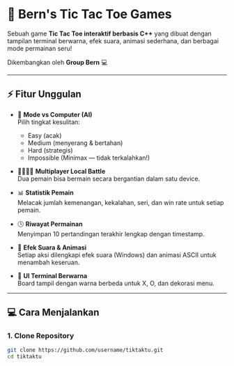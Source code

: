 # 🎯 Bern's Tic Tac Toe Games

Sebuah game **Tic Tac Toe interaktif berbasis C++** yang dibuat dengan tampilan terminal berwarna, efek suara, animasi sederhana, dan berbagai mode permainan seru!  

Dikembangkan oleh **Group Bern** 💻

---

## ⚡ Fitur Unggulan

- 🧠 **Mode vs Computer (AI)**  
  Pilih tingkat kesulitan:
  - Easy (acak)
  - Medium (menyerang & bertahan)
  - Hard (strategis)
  - Impossible (Minimax — tidak terkalahkan!)

- 🧍‍♂️🧍‍♀️ **Multiplayer Local Battle**  
  Dua pemain bisa bermain secara bergantian dalam satu device.

- 📊 **Statistik Pemain**  
  Melacak jumlah kemenangan, kekalahan, seri, dan win rate untuk setiap pemain.

- 🕓 **Riwayat Permainan**  
  Menyimpan 10 pertandingan terakhir lengkap dengan timestamp.

- 🎵 **Efek Suara & Animasi**  
  Setiap aksi dilengkapi efek suara (Windows) dan animasi ASCII untuk menambah keseruan.

- 🌈 **UI Terminal Berwarna**  
  Board tampil dengan warna berbeda untuk X, O, dan dekorasi menu.

---

## 💻 Cara Menjalankan

### 1. Clone Repository
```bash
git clone https://github.com/username/tiktaktu.git
cd tiktaktu

